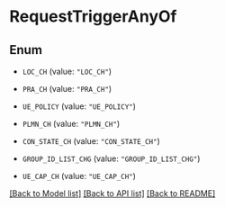 # RequestTriggerAnyOf

## Enum


* `LOC_CH` (value: `"LOC_CH"`)

* `PRA_CH` (value: `"PRA_CH"`)

* `UE_POLICY` (value: `"UE_POLICY"`)

* `PLMN_CH` (value: `"PLMN_CH"`)

* `CON_STATE_CH` (value: `"CON_STATE_CH"`)

* `GROUP_ID_LIST_CHG` (value: `"GROUP_ID_LIST_CHG"`)

* `UE_CAP_CH` (value: `"UE_CAP_CH"`)


[[Back to Model list]](../README.md#documentation-for-models) [[Back to API list]](../README.md#documentation-for-api-endpoints) [[Back to README]](../README.md)


